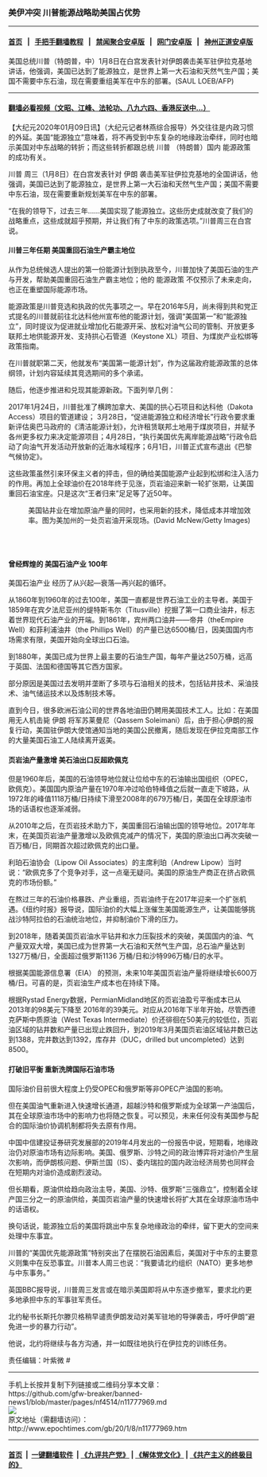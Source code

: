 ### 美伊冲突 川普能源战略助美国占优势
------------------------

#### [首页](https://github.com/gfw-breaker/banned-news1/blob/master/README.md) &nbsp;&nbsp;|&nbsp;&nbsp; [手把手翻墙教程](https://github.com/gfw-breaker/guides/wiki) &nbsp;&nbsp;|&nbsp;&nbsp; [禁闻聚合安卓版](https://github.com/gfw-breaker/bn-android) &nbsp;&nbsp;|&nbsp;&nbsp; [网门安卓版](https://github.com/oGate2/oGate) &nbsp;&nbsp;|&nbsp;&nbsp; [神州正道安卓版](https://github.com/SzzdOgate/update) 



<div><img alt="" class="aligncenter wp-post-image" src="http://i.epochtimes.com/assets/uploads/2020/01/000_1NJ9M1-600x400-1.jpg"/>
<div class="red16 caption">
 美国总统川普（特朗普，中）1月8日在白宫发表针对伊朗袭击美军驻伊拉克基地讲话，他强调，美国已达到了能源独立，是世界上第一大石油和天然气生产国；美国不需要中东石油，现在需要重组美军在中东的部署。(SAUL LOEB/AFP)
</div>
</div><hr/>

#### [翻墙必看视频（文昭、江峰、法轮功、八九六四、香港反送中...）](https://github.com/gfw-breaker/banned-news1/blob/master/pages/link3.md)

<div><p>
 【大纪元2020年01月09日讯】（大纪元记者林燕综合报导）外交往往是内政习惯的外延。美国“能源独立”意味着，将不再受到中东复杂的地缘政治牵绊，同时也暗示美国对中东战略的转折；而这些转折都跟总统
 <ok href="http://www.epochtimes.com/gb/tag/%E5%B7%9D%E6%99%AE.html">
  川普
 </ok>
 （特朗普）国内
 <ok href="http://www.epochtimes.com/gb/tag/%E8%83%BD%E6%BA%90%E6%94%BF%E7%AD%96.html">
  能源政策
 </ok>
 的成功有关。
</p>
<p>
 <ok href="http://www.epochtimes.com/gb/tag/%E5%B7%9D%E6%99%AE.html">
  川普
 </ok>
 周三（1月8日）在白宫发表针对
 <ok href="http://www.epochtimes.com/gb/tag/%E4%BC%8A%E6%9C%97.html">
  伊朗
 </ok>
 袭击美军驻伊拉克基地的全国讲话，他强调，美国已达到了能源独立，是世界上第一大石油和天然气生产国；美国不需要中东石油，现在需要重新规划美军在中东的部署。
</p>
<p>
 “在我的领导下，过去三年……美国实现了能源独立。这些历史成就改变了我们的战略重点，这些成就超乎预期，并让我们有了中东的政策选项。”川普周三在白宫说。
</p>
<h4>
 川普三年任期 美国重回石油生产霸主地位
</h4>
<p>
 从作为总统候选人提出的第一份能源计划到执政至今，川普加快了美国石油的生产与开发，帮助美国重回石油生产霸主地位；他的
 <ok href="http://www.epochtimes.com/gb/tag/%E8%83%BD%E6%BA%90%E6%94%BF%E7%AD%96.html">
  能源政策
 </ok>
 不仅预示了未来走向，也正在重塑国际能源市场。
</p>
<p>
 能源政策是川普竞选和执政的优先事项之一。早在2016年5月，尚未得到共和党正式提名的川普就前往北达科他州宣布他的能源计划，强调“美国第一”和“能源独立”，同时提议为促进就业增加化石能源开采、放松对油气公司的管制、开放更多联邦土地供能源开发、支持拱心石管道（Keystone XL）项目、为煤炭产业松绑等政策指南。
</p>
<p>
 在川普就职第二天，他就发布“美国第一能源计划”，作为这届政府能源政策的总体纲领，计划内容延续其竞选期间的多个承诺。
</p>
<p>
 随后，他逐步推进和兑现其能源新政。下面列举几例：
</p>
<p>
 2017年1月24日，川普批准了横跨加拿大、美国的拱心石项目和达科他（Dakota Access）项目的管道建设； 3月28日，“促进能源独立和经济增长”行政令要求重新评估奥巴马政府的《清洁能源计划》，允许租赁联邦土地用于煤炭项目，并赋予各州更多权力来决定能源项目；4月28日，“执行美国优先离岸能源战略”行政令启动了向油气开发活动开放新的近海水域程序；6月1日，川普正式宣布退出《巴黎气候协定》。
</p>
<p>
 这些政策虽然引来环保主义者的抨击，但的确给美国能源产业起到松绑和注入活力的作用。再加上全球油价在2018年终于见涨，页岩油迎来新一轮扩张期，让美国重回石油宝座。只是这次“王者归来”足足等了近50年。
</p>
<figure class="wp-caption aligncenter" id="attachment_11778393" style="width: 450px">
 <ok href="http://i.epochtimes.com/assets/uploads/2020/01/GettyImages-480270735-600x400.jpg">
  <img alt="" class="size-medium wp-image-11778393" src="http://i.epochtimes.com/assets/uploads/2020/01/GettyImages-480270735-600x400-450x300.jpg"/>
 </ok>
 <br/><figcaption class="wp-caption-text">
  美国钻井业在增加原油产量的同时，也采用新的技术，降低成本并增加效率。图为美加州的一处页岩油开采现场。(David McNew/Getty Images)
 </figcaption><br/>
</figure><br/>
<h4>
 曾经辉煌的
 <ok href="http://www.epochtimes.com/gb/tag/%E7%BE%8E%E5%9B%BD%E7%9F%B3%E6%B2%B9%E4%BA%A7%E4%B8%9A.html">
  美国石油产业
 </ok>
 100年
</h4>
<p>
 <ok href="http://www.epochtimes.com/gb/tag/%E7%BE%8E%E5%9B%BD%E7%9F%B3%E6%B2%B9%E4%BA%A7%E4%B8%9A.html">
  美国石油产业
 </ok>
 经历了从兴起—衰落—再兴起的循环。
</p>
<p>
 从1860年到1960年的过去100年，美国一直都是世界石油工业的主导者。美国于1859年在宾夕法尼亚州的缇特斯韦尔（Titusville）挖掘了第一口商业油井，标志着世界现代石油产业的开端。到1861年，宾州两口油井——帝井（theEmpire Well）和菲利浦油井（the Phillips Well）的产量已达6500桶/日，因美国国内市场需求有限，美国开始向全球出口石油。
</p>
<p>
 到1880年，美国已成为世界上最主要的石油生产国，每年产量达250万桶，远高于英国、法国和德国等其它西方国家。
</p>
<p>
 部分原因是美国过去发明并垄断了多项与石油相关的技术，包括钻井技术、采油技术、油气储运技术以及炼制技术等。
</p>
<p>
 直到今日，很多欧洲石油公司的世界各地油田仍聘用美国技术工人。比如：在美国用无人机击毙
 <ok href="http://www.epochtimes.com/gb/tag/%E4%BC%8A%E6%9C%97.html">
  伊朗
 </ok>
 将军苏莱曼尼（Qassem Soleimani）后，由于担心伊朗的报复行动，美国驻伊朗大使馆通知当地的美国公民撤离，随后发现在伊拉克南部工作的大量美国石油工人陆续离开返美。
</p>
<h4 class="blue18 title">
 页岩油产量激增 美石油出口反超欧佩克
</h4>
<p>
 但是1960年后，美国的石油领导地位就让位给中东的石油输出国组织（OPEC，欧佩克）。美国国内原油产量在1970年冲过哈伯特峰值之后就一直走下坡路，从1972年的峰值1118万桶/日持续下滑至2008年的679万桶/日，美国在全球原油市场的话语权也逐渐减弱。
</p>
<p>
 从2010年之后，在页岩技术助力下，美国重回石油输出国的领导地位。2017年年末，在美国页岩油产量激增以及欧佩克减产的情况下，美国的原油出口再次突破一百万桶/日，同期首次超过欧佩克的出口量。
</p>
<p>
 利珀石油协会（Lipow Oil Associates）的主席利珀（Andrew Lipow）当时说：“欧佩克多了个竞争对手，这一点毫无疑问。美国的原油生产商正在挤占欧佩克的市场份额。”
</p>
<p>
 在熬过三年的石油价格暴跌、产业重组，页岩油终于在2017年迎来一个扩张机遇。《纽约时报》报导说，国际油价的大幅上涨催生美国能源生产，让美国能够挑战沙特阿拉伯的石油统治地位，并抑制油价下滑的压力。
</p>
<p>
 到2018年，随着美国页岩油水平钻井和水力压裂技术的突破，美国国内的油、气产量双双大增，美国已成为世界第一大石油和天然气生产国，总石油产量达到1327万桶/日，全面超过俄罗斯1136 万桶/日和沙特996万桶/日的水平。
</p>
<p>
 根据美国能源信息署（EIA） 的预测，未来10年美国页岩油产量将继续增长600万桶/日。可喜的是，页岩油生产成本也在持续下降。
</p>
<p>
 根据Rystad Energy数据，PermianMidland地区的页岩油盈亏平衡成本已从 2013年的98美元下降至 2016年的39美元。对应从2016年下半年开始，尽管西德克萨斯中质原油（West Texas Intermediate）价还徘徊在50美元的较低位，页岩油区域的钻井数和产量已出现止跌回升，到2019年3月美国页岩油区域钻井数已达到1388，完井数达到1392，库存井（DUC，drilled but uncompleted）达到8500。
</p>
<h4>
 打破旧平衡 重新洗牌国际石油市场
</h4>
<p>
 国际油价目前很大程度上仍受OPEC和俄罗斯等非OPEC产油国的影响。
</p>
<p>
 但在美国油气重新进入快速增长通道，超越沙特和俄罗斯成为全球第一产油国后，其在全球原油市场中的影响力也将随之恢复。可以预见，未来任何没有美国参与配合的国际油价协调机制都将失去原有作用。
</p>
<p>
 中国中信建投证券研究发展部的2019年4月发出的一份报告中说，短期看，地缘政治仍对原油市场有边际影响。美国、俄罗斯、沙特之间的政治博弈将对油价产生层次影响，而伊朗核问题、伊斯兰国（IS）、委内瑞拉的国内政治经济局势也同样会在短期内对油价造成剧烈波动。
</p>
<p>
 但长期看，原油供给趋向政治主导，美国、沙特、俄罗斯“三强鼎立”，控制着全球产国三分之一的原油供给，美国页岩油产量的快速增长将扩大其在全球原油市场中的话语权。
</p>
<p>
 换句话说，能源独立后的美国将跳出中东复杂地缘政治的牵绊，留下更大的空间来处理中东事宜。
</p>
<p>
 川普的“美国优先能源政策”特别突出了在摆脱石油因素后，美国对于中东的主要意义则集中在反恐事宜。川普本人周三也说：“我要请北约组织（NATO）更多地参与中东事务。”
</p>
<p>
 英国BBC报导说，川普周三发言或在暗示美国即将从中东逐步撤军，要求北约更多地承担中东的军事驻军责任。
</p>
<p>
 北约秘书长斯托尔滕贝格稍早谴责伊朗发动对美军驻地的导弹袭击，呼吁伊朗“避免进一步的暴力行动”。
</p>
<p>
 他说，北约将继续与各方沟通，并一如既往地执行在伊拉克的训练任务。
</p>
<p>
 责任编辑：叶紫微 #
</p>
</div>
<hr/>
手机上长按并复制下列链接或二维码分享本文章：<br/>
https://github.com/gfw-breaker/banned-news1/blob/master/pages/nf4514/n11777969.md <br/>
<a href='https://github.com/gfw-breaker/banned-news1/blob/master/pages/nf4514/n11777969.md'><img src='https://github.com/gfw-breaker/banned-news1/blob/master/pages/nf4514/n11777969.md.png'/></a> <br/>
原文地址（需翻墙访问）：http://www.epochtimes.com/gb/20/1/8/n11777969.htm


------------------------
#### [首页](https://github.com/gfw-breaker/banned-news1/blob/master/README.md) &nbsp;|&nbsp; [一键翻墙软件](https://github.com/gfw-breaker/nogfw/blob/master/README.md) &nbsp;| [《九评共产党》](https://github.com/gfw-breaker/9ping.md/blob/master/README.md#九评之一评共产党是什么) | [《解体党文化》](https://github.com/gfw-breaker/jtdwh.md/blob/master/README.md) | [《共产主义的终极目的》](https://github.com/gfw-breaker/gczydzjmd.md/blob/master/README.md)


<img src='http://gfw-breaker.win/banned-news/pages/nf4514/n11777969.md' width='0px' height='0px'/>